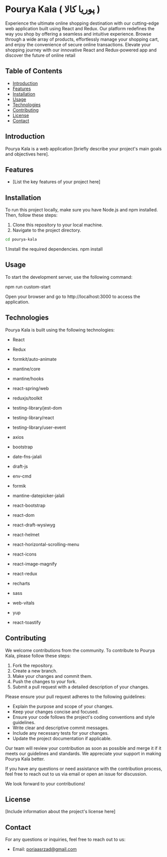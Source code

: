 # Pourya Kala ( پوریا کالا )



Experience the ultimate online shopping destination with our cutting-edge web application built using React and Redux. Our platform redefines the way you shop by offering a seamless and intuitive experience. Browse through a wide array of products, effortlessly manage your shopping cart, and enjoy the convenience of secure online transactions. Elevate your shopping journey with our innovative React and Redux-powered app and discover the future of online retail 

## Table of Contents

- [Introduction](#introduction)
- [Features](#features)
- [Installation](#installation)
- [Usage](#usage)
- [Technologies](#technologies)
- [Contributing](#contributing)
- [License](#license)
- [Contact](#contact)

## Introduction

Pourya Kala is a web application [briefly describe your project's main goals and objectives here].

## Features

- [List the key features of your project here]

## Installation

To run this project locally, make sure you have Node.js and npm installed. Then, follow these steps:

1. Clone this repository to your local machine.
2. Navigate to the project directory.

```bash
cd pourya-kala
```
1.Install the required dependencies.
npm install

## Usage
To start the development server, use the following command:

npm run custom-start

Open your browser and go to http://localhost:3000 to access the application.

## Technologies

Pourya Kala is built using the following technologies:

- React

- Redux
- formkit/auto-animate
- mantine/core
- mantine/hooks
- react-spring/web
- reduxjs/toolkit
- testing-library/jest-dom
- testing-library/react
- testing-library/user-event
- axios
- bootstrap
- date-fns-jalali
- draft-js
- env-cmd
- formik
- mantine-datepicker-jalali
- react-bootstrap
- react-dom
- react-draft-wysiwyg
- react-helmet
- react-horizontal-scrolling-menu
- react-icons
- react-image-magnify
- react-redux
- recharts
- sass
- web-vitals
- yup
- react-toastify


## Contributing

We welcome contributions from the community. To contribute to Pourya Kala, please follow these steps:

1. Fork the repository.
2. Create a new branch.
3. Make your changes and commit them.
4. Push the changes to your fork.
5. Submit a pull request with a detailed description of your changes.

Please ensure your pull request adheres to the following guidelines:

- Explain the purpose and scope of your changes.
- Keep your changes concise and focused.
- Ensure your code follows the project's coding conventions and style guidelines.
- Write clear and descriptive commit messages.
- Include any necessary tests for your changes.
- Update the project documentation if applicable.

Our team will review your contribution as soon as possible and merge it if it meets our guidelines and standards. We appreciate your support in making Pourya Kala better.

If you have any questions or need assistance with the contribution process, feel free to reach out to us via email or open an issue for discussion.

We look forward to your contributions!

## License

[Include information about the project's license here]

## Contact

For any questions or inquiries, feel free to reach out to us:

- Email: poriaasrzad@gmail.com



